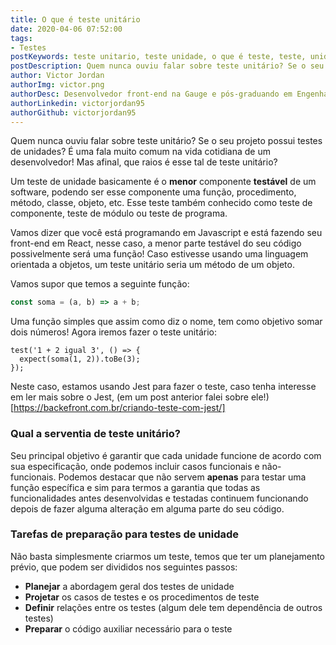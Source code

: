 ```yaml
---
title: O que é teste unitário
date: 2020-04-06 07:52:00
tags:
- Testes
postKeywords: teste unitario, teste unidade, o que é teste, teste, unidade, jest, teste front-end, teste de modulo, unit test
postDescription: Quem nunca ouviu falar sobre teste unitário? Se o seu projeto possui testes de unidades? É uma fala muito comum na vida cotidiana de um desenvolvedor! Mas afinal, que raios é esse tal de teste unitário?
author: Victor Jordan
authorImg: victor.png
authorDesc: Desenvolvedor front-end na Gauge e pós-graduando em Engenharia de Software pela PUC-MG e formado em Banco de Dados pela Fatec, apaixonado por usabilidade, performance e UX!
authorLinkedin: victorjordan95
authorGithub: victorjordan95
---
```


Quem nunca ouviu falar sobre teste unitário? Se o seu projeto possui testes de unidades?
É uma fala muito comum na vida cotidiana de um desenvolvedor! 
Mas afinal, que raios é esse tal de teste unitário?

<!-- more -->

Um teste de unidade basicamente é o **menor** componente **testável** de um software, podendo ser esse componente uma função, procedimento, método, classe, objeto, etc.
Esse teste também  conhecido como teste de componente, teste de módulo ou teste de programa.

Vamos dizer que você está programando em Javascript e está fazendo seu front-end em React, nesse caso, a menor parte testável do seu código possivelmente será uma função! Caso estivesse usando uma linguagem orientada a objetos, um teste unitário seria um método de um objeto.

Vamos supor que temos a seguinte função:

```javascript
const soma = (a, b) => a + b;
```

Uma função simples que assim como diz o nome, tem como objetivo somar dois números! 
Agora iremos fazer o teste unitário:

```
test('1 + 2 igual 3', () => {
  expect(soma(1, 2)).toBe(3);
});
```

Neste caso, estamos usando Jest para fazer o teste, caso tenha interesse em ler mais sobre o Jest, (em um post anterior falei sobre ele!)[https://backefront.com.br/criando-teste-com-jest/]

### Qual a serventia de teste unitário?

Seu principal objetivo é garantir que cada unidade funcione de acordo com sua especificação, onde podemos incluir casos funcionais e não-funcionais.
Podemos destacar que não servem **apenas** para testar uma função específica e sim para termos a garantia que todas as funcionalidades antes desenvolvidas e testadas continuem funcionando depois de fazer alguma alteração em alguma parte do seu código.

### Tarefas de preparação para testes de unidade

Não basta simplesmente criarmos um teste, temos que ter um planejamento prévio, que podem ser divididos nos seguintes passos:

- **Planejar** a abordagem geral dos testes de unidade
- **Projetar** os casos de testes e os procedimentos de teste
- **Definir** relações entre os testes (algum dele tem dependência de outros testes)
- **Preparar** o código auxiliar necessário para o teste





